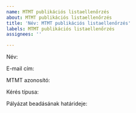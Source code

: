 ```yaml
---
name: MTMT publikációs listaellenőrzés
about: MTMT publikációs listaellenőrzés
title: 'Név: MTMT publikációs listaellenőrzés'
labels: MTMT publikációs listaellenőrzés
assignees: ''

---
```


Név:


E-mail cím:


MTMT azonosító:


Kérés típusa:


Pályázat beadásának határideje:
